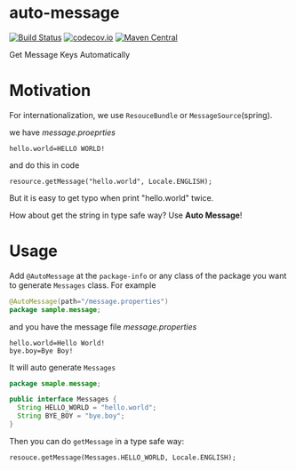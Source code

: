 # auto-message
[![Build Status](https://travis-ci.org/XDean/auto-message.svg?branch=master)](https://travis-ci.org/XDean/auto-message)
[![codecov.io](http://codecov.io/github/XDean/auto-message/coverage.svg?branch=master)](https://codecov.io/gh/XDean/auto-message/branch/master)
[![Maven Central](https://maven-badges.herokuapp.com/maven-central/com.github.XDean/auto-message/badge.svg)](https://maven-badges.herokuapp.com/maven-central/com.github.XDean/auto-message)

Get Message Keys Automatically

# Motivation

For internationalization, we use `ResouceBundle` or `MessageSource`(spring). 

we have *message.proeprties*

    hello.world=HELLO WORLD!

and do this in code

    resource.getMessage("hello.world", Locale.ENGLISH);
    
But it is easy to get typo when print "hello.world" twice.

How about get the string in type safe way? Use **Auto Message**!

# Usage

Add `@AutoMessage` at the `package-info` or any class of the package you want to generate `Messages` class. For example

```java
@AutoMessage(path="/message.properties")
package sample.message;
```

and you have the message file *message.properties*

```properties
hello.world=Hello World!
bye.boy=Bye Boy!
```

It will auto generate `Messages`

```java
package smaple.message;

public interface Messages {
  String HELLO_WORLD = "hello.world";
  String BYE_BOY = "bye.boy";
}
```

Then you can do `getMessage` in a type safe way:

    resouce.getMessage(Messages.HELLO_WORLD, Locale.ENGLISH);
